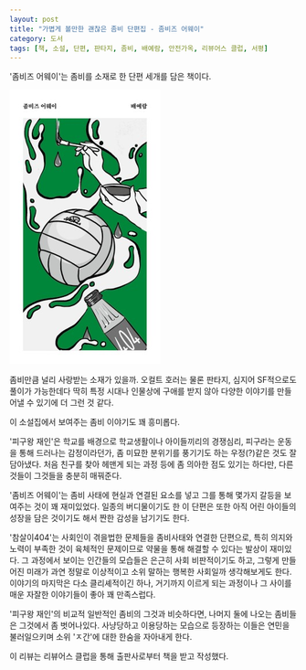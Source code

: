```yaml
---
layout: post
title: "가볍게 볼만한 괜찮은 좀비 단편집 - 좀비즈 어웨이"
category: 도서
tags: [책, 소설, 단편, 판타지, 좀비, 배예람, 안전가옥, 리뷰어스 클럽, 서평]
---
```


'좀비즈 어웨이'는
좀비를 소재로 한 단편 세개를 담은 책이다.

![표지](/images/zombies-away-book-h480.jpg)

좀비만큼 널리 사랑받는 소재가 있을까.
오컬트 호러는 물론 판타지, 심지어 SF적으로도 풀이가 가능한데다
딱히 특정 시대나 인물상에 구애를 받지 않아
다양한 이야기를 만들어낼 수 있기에 더 그런 것 같다.

이 소설집에서 보여주는 좀비 이야기도 꽤 흥미롭다.

'피구왕 재인'은 학교를 배경으로
학교생활이나 아이들끼리의 경쟁심리,
피구라는 운동을 통해 드러나는 감정이라던가,
좀 미묘한 분위기를 풍기기도 하는 우정(?)같은 것도 잘 담아냈다.
처음 친구를 찾아 헤맨게 되는 과정 등에 좀 의아한 점도 있기는 하다만,
다른 것들이 그것들을 충분히 매꿔준다.

'좀비즈 어웨이'는 좀비 사태에 현실과 연결된 요소를 넣고
그를 통해 몇가지 갈등을 보여주는 것이 꽤 재미있었다.
일종의 버디물이기도 한 이 단편은
또한 아직 어린 아이들의 성장을 담은 것이기도 해서 짠한 감성을 남기기도 한다.

'참살이404'는 사회인이 겪을법한 문제들을 좀비사태와 연결한 단편으로,
특히 의지와 노력이 부족한 것이 육체적인 문제이므로 약물을 통해 해결할 수 있다는 발상이 재미있다.
그 과정에서 보이는 인간들의 모습들은 은근히 사회 비판적이기도 하고,
그렇게 만들어진 미래가 과연 정말로 이상적이고 소위 말하는 행복한 사회일까 생각해보게도 한다.
이야기의 마지막은 다소 클리셰적이긴 하나,
거기까지 이르게 되는 과정이나 그 사이를 매운 자잘한 이야기들이 좋아 꽤 만족스럽다.

'피구왕 재인'의 비교적 일반적인 좀비의 그것과 비슷하다면,
나머지 둘에 나오는 좀비들은 그것에서 좀 벗어나있다.
사냥당하고 이용당하는 모습으로 등장하는 이들은 연민을 불러일으키며
소위 'ㅈ간'에 대한 한숨을 자아내게 한다.



<div class="im im-info">
이 리뷰는 리뷰어스 클럽을 통해 출판사로부터 책을 받고 작성했다.
</div>
